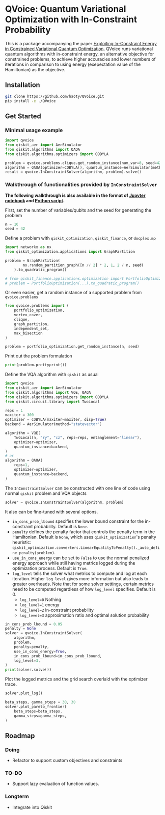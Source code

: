 # QVoice: Quantum Variational Optimization with In-Constraint Probability
This is a package accompanying the paper [Exploiting In-Constraint Energy in Constrained Variational Quantum Optimization](https://arxiv.org/abs/2211.07016). QVoice runs variational quantum algorithms with in-constraint energy, an alternative objective for constrained problems, to achieve higher accuracies and lower numbers of iterations in comparison to using energy (exepectation value of the Hamiltonian) as the objective.

## Installation
```bash
git clone https://github.com/haoty/QVoice.git
pip install -e ./QVoice
```

## Get Started
### Minimal usage example
```python
import qvoice
from qiskit_aer import AerSimulator
from qiskit.algorithms import QAOA
from qiskit.algorithms.optimizers import COBYLA

problem = qvoice.problems.clique.get_random_instance(num_var=8, seed=42)
algorithm = QAOA(optimizer=COBYLA(), quantum_instance=AerSimulator(method="statevector"))
result = qvoice.InConstraintSolver(algorithm, problem).solve()
```

### Walkthrough of functionalities provided by `InConstraintSolver`
__The following walkthrough is also available in the format of [Jupyter notebook](https://github.com/HaoTy/QVoice/blob/main/notebooks/in_constraint_solver_usage.ipynb) and [Python script](https://github.com/HaoTy/QVoice/blob/main/scripts/in_constraint_solver_usage.py).__

First, set the number of variables/qubits and the seed for generating the problem

```python
n = 10
seed = 42
```

Define a problem with `qiskit_optimization`, `qiskit_finance`, or `docplex.mp`


```python
import networkx as nx
from qiskit_optimization.applications import GraphPartition

problem = GraphPartition(
        nx.random_partition_graph([n // 2] * 2, 1, 2 / n, seed)
    ).to_quadratic_program()

# from qiskit_finance.applications.optimization import PortfolioOptimization
# problem = PortfolioOptimization(...).to_quadratic_program()
```

Or even easier, get a random instance of a supported problem from `qvoice.problems`


```python
from qvoice.problems import (
    portfolio_optimization,
    vertex_cover,
    clique,
    graph_partition,
    independent_set,
    max_bisection
)

problem = portfolio_optimization.get_random_instance(n, seed)
```

Print out the problem formulation


```python
print(problem.prettyprint())
```

Define the VQA algorithm with `qiskit` as usual


```python
import qvoice
from qiskit_aer import AerSimulator
from qiskit.algorithms import VQE, QAOA
from qiskit.algorithms.optimizers import COBYLA
from qiskit.circuit.library import TwoLocal

reps = 1
maxiter = 300
optimizer = COBYLA(maxiter=maxiter, disp=True)
backend = AerSimulator(method="statevector")

algorithm = VQE(
    TwoLocal(n, "ry", "cz", reps=reps, entanglement="linear"),
    optimizer=optimizer,
    quantum_instance=backend,
)
# or
algorithm = QAOA(
    reps=1,
    optimizer=optimizer,
    quantum_instance=backend,
)
```

The `InConstraintSolver` can be constructed with one line of code using normal `qiskit` problem and VQA objects

```python
solver = qvoice.InConstraintSolver(algorithm, problem)
```

It also can be fine-tuned with several options. 
- `in_cons_prob_lbound` specifies the lower bound constraint for the in-constraint probability. Default is `None`.
- `penalty` defines the penalty factor that controls the penalty term in the Hamiltonian. Default is `None`, which uses `qiskit_optimization`'s penalty heuristic: `qiskit_optimization.converters.LinearEqualityToPenalty()._auto_define_penalty(problem)`.
- `use_in_cons_energy` can be set to `False` to use the normal penalized energy approach while still having metrics logged during the optimization process. Default is `True`.
- `log_level` tells the solver what metrics to compute and log at each iteration. Higher `log_level` gives more information but also leads to greater overheads. Note that for some solver settings, certain metrics need to be computed regardless of how `log_level` specifies. Default is 0.
    - `log_level=0` Nothing
    - `log_level=1` energy
    - `log_level=2` in-constraint probability
    - `log_level=3` approximation ratio and optimal solution probability


```python
in_cons_prob_lbound = 0.05
penalty = None
solver = qvoice.InConstraintSolver(
    algorithm,
    problem,
    penalty=penalty,
    use_in_cons_energy=True,
    in_cons_prob_lbound=in_cons_prob_lbound,
    log_level=3,
)
print(solver.solve())
```

Plot the logged metrics and the grid search overlaid with the optimizer trace.


```python
solver.plot_log()

beta_steps, gamma_steps = 30, 30
solver.plot_pareto_frontier(
    beta_steps=beta_steps,
    gamma_steps=gamma_steps,
)

```


## Roadmap
### Doing
- Refactor to support custom objectives and constraints

### TO-DO
- Support lazy evaluation of function values.

### Longterm
- Integrate into Qiskit
